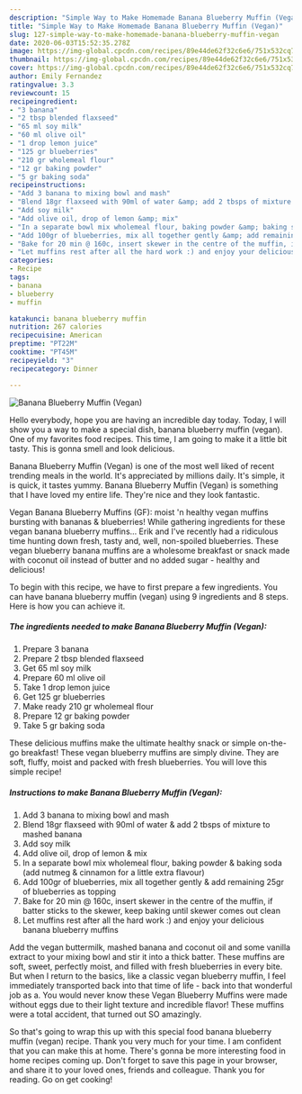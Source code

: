 ```yaml
---
description: "Simple Way to Make Homemade Banana Blueberry Muffin (Vegan)"
title: "Simple Way to Make Homemade Banana Blueberry Muffin (Vegan)"
slug: 127-simple-way-to-make-homemade-banana-blueberry-muffin-vegan
date: 2020-06-03T15:52:35.278Z
image: https://img-global.cpcdn.com/recipes/89e44de62f32c6e6/751x532cq70/banana-blueberry-muffin-vegan-recipe-main-photo.jpg
thumbnail: https://img-global.cpcdn.com/recipes/89e44de62f32c6e6/751x532cq70/banana-blueberry-muffin-vegan-recipe-main-photo.jpg
cover: https://img-global.cpcdn.com/recipes/89e44de62f32c6e6/751x532cq70/banana-blueberry-muffin-vegan-recipe-main-photo.jpg
author: Emily Fernandez
ratingvalue: 3.3
reviewcount: 15
recipeingredient:
- "3 banana"
- "2 tbsp blended flaxseed"
- "65 ml soy milk"
- "60 ml olive oil"
- "1 drop lemon juice"
- "125 gr blueberries"
- "210 gr wholemeal flour"
- "12 gr baking powder"
- "5 gr baking soda"
recipeinstructions:
- "Add 3 banana to mixing bowl and mash"
- "Blend 18gr flaxseed with 90ml of water &amp; add 2 tbsps of mixture to mashed banana"
- "Add soy milk"
- "Add olive oil, drop of lemon &amp; mix"
- "In a separate bowl mix wholemeal flour, baking powder &amp; baking soda (add nutmeg &amp; cinnamon for a little extra flavour)"
- "Add 100gr of blueberries, mix all together gently &amp; add remaining 25gr of blueberries as topping"
- "Bake for 20 min @ 160c, insert skewer in the centre of the muffin, if batter sticks to the skewer, keep baking until skewer comes out clean"
- "Let muffins rest after all the hard work :) and enjoy your delicious banana blueberry muffins"
categories:
- Recipe
tags:
- banana
- blueberry
- muffin

katakunci: banana blueberry muffin 
nutrition: 267 calories
recipecuisine: American
preptime: "PT22M"
cooktime: "PT45M"
recipeyield: "3"
recipecategory: Dinner

---
```



![Banana Blueberry Muffin (Vegan)](https://img-global.cpcdn.com/recipes/89e44de62f32c6e6/751x532cq70/banana-blueberry-muffin-vegan-recipe-main-photo.jpg)

Hello everybody, hope you are having an incredible day today. Today, I will show you a way to make a special dish, banana blueberry muffin (vegan). One of my favorites food recipes. This time, I am going to make it a little bit tasty. This is gonna smell and look delicious.

Banana Blueberry Muffin (Vegan) is one of the most well liked of recent trending meals in the world. It's appreciated by millions daily. It's simple, it is quick, it tastes yummy. Banana Blueberry Muffin (Vegan) is something that I have loved my entire life. They're nice and they look fantastic.

Vegan Banana Blueberry Muffins (GF): moist &#39;n healthy vegan muffins bursting with bananas &amp; blueberries! While gathering ingredients for these vegan banana blueberry muffins… Erik and I&#39;ve recently had a ridiculous time hunting down fresh, tasty and, well, non-spoiled blueberries. These vegan blueberry banana muffins are a wholesome breakfast or snack made with coconut oil instead of butter and no added sugar - healthy and delicious!


To begin with this recipe, we have to first prepare a few ingredients. You can have banana blueberry muffin (vegan) using 9 ingredients and 8 steps. Here is how you can achieve it.

<!--inarticleads1-->

##### The ingredients needed to make Banana Blueberry Muffin (Vegan):

1. Prepare 3 banana
1. Prepare 2 tbsp blended flaxseed
1. Get 65 ml soy milk
1. Prepare 60 ml olive oil
1. Take 1 drop lemon juice
1. Get 125 gr blueberries
1. Make ready 210 gr wholemeal flour
1. Prepare 12 gr baking powder
1. Take 5 gr baking soda


These delicious muffins make the ultimate healthy snack or simple on-the-go breakfast! These vegan blueberry muffins are simply divine. They are soft, fluffy, moist and packed with fresh blueberries. You will love this simple recipe! 

<!--inarticleads2-->

##### Instructions to make Banana Blueberry Muffin (Vegan):

1. Add 3 banana to mixing bowl and mash
1. Blend 18gr flaxseed with 90ml of water &amp; add 2 tbsps of mixture to mashed banana
1. Add soy milk
1. Add olive oil, drop of lemon &amp; mix
1. In a separate bowl mix wholemeal flour, baking powder &amp; baking soda (add nutmeg &amp; cinnamon for a little extra flavour)
1. Add 100gr of blueberries, mix all together gently &amp; add remaining 25gr of blueberries as topping
1. Bake for 20 min @ 160c, insert skewer in the centre of the muffin, if batter sticks to the skewer, keep baking until skewer comes out clean
1. Let muffins rest after all the hard work :) and enjoy your delicious banana blueberry muffins


Add the vegan buttermilk, mashed banana and coconut oil and some vanilla extract to your mixing bowl and stir it into a thick batter. These muffins are soft, sweet, perfectly moist, and filled with fresh blueberries in every bite. But when I return to the basics, like a classic vegan blueberry muffin, I feel immediately transported back into that time of life - back into that wonderful job as a. You would never know these Vegan Blueberry Muffins were made without eggs due to their light texture and incredible flavor! These muffins were a total accident, that turned out SO amazingly. 

So that's going to wrap this up with this special food banana blueberry muffin (vegan) recipe. Thank you very much for your time. I am confident that you can make this at home. There's gonna be more interesting food in home recipes coming up. Don't forget to save this page in your browser, and share it to your loved ones, friends and colleague. Thank you for reading. Go on get cooking!
